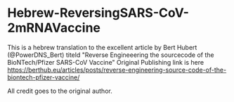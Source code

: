 # Hebrew-ReversingSARS-CoV-2mRNAVaccine
This is a hebrew translation to the excellent article by Bert Hubert (@PowerDNS_Bert)
titeld "Reverse Engineeering the sourcecode of the BioNTech/Pfizer SARS-CoV Vaccine" 
Original Publishing link is here https://berthub.eu/articles/posts/reverse-engineering-source-code-of-the-biontech-pfizer-vaccine/

All credit goes to the original author.

